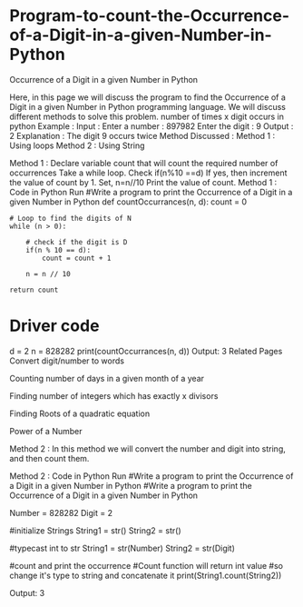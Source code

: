 # Program-to-count-the-Occurrence-of-a-Digit-in-a-given-Number-in-Python

Occurrence of a Digit in a given Number in Python
 
 
Here, in this page we will discuss the program to find the Occurrence of a Digit in a given Number in Python programming language. We will discuss different methods to solve this problem.
number of times x digit occurs in python
Example :
Input : Enter a number : 897982
             Enter the digit : 9
Output :  2
Explanation : The digit 9 occurs twice
Method Discussed :
Method 1 : Using loops
Method 2 : Using String
 
Method 1 :
Declare variable count that will count the required number of occurrences
Take a while loop. 
Check if(n%10 ==d)
If yes, then increment the value of count by 1.
Set, n=n//10
Print the value of count.
Method 1 : Code in Python
Run
#Write a program to print the Occurrence of a Digit in a given Number in Python
def countOccurrances(n, d):
    count = 0
 
    # Loop to find the digits of N
    while (n > 0):
 
        # check if the digit is D
        if(n % 10 == d):
            count = count + 1
  
        n = n // 10
 
    return count
 
# Driver code
d = 2
n = 828282
print(countOccurrances(n, d))
Output:
3
Related Pages
Convert digit/number to words

Counting number of days in a given month of a year
 
Finding number of integers which has exactly x divisors

Finding Roots of a quadratic equation

Power of a Number 

Method 2 :
In this method we will convert the number and digit into string, and then count them.

Method 2 : Code in Python
Run
#Write a program to print the Occurrence of a Digit in a given Number in Python
#Write a program to print the Occurrence of a Digit in a given Number in Python

Number = 828282
Digit = 2

#initialize Strings
String1 = str()
String2 = str()

#typecast int to str
String1 = str(Number)
String2 = str(Digit)

#count and print the occurrence
#Count function will return int value 
#so change it's type to string and concatenate it
print(String1.count(String2))

Output:
3
